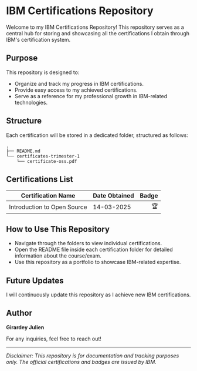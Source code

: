# IBM Certifications Repository

Welcome to my IBM Certifications Repository! This repository serves as a central hub for storing and showcasing all the certifications I obtain through IBM's certification system.

## Purpose

This repository is designed to:
- Organize and track my progress in IBM certifications.
- Provide easy access to my achieved certifications.
- Serve as a reference for my professional growth in IBM-related technologies.

## Structure

Each certification will be stored in a dedicated folder, structured as follows:

```
.
├── README.md
└── certificates-trimester-1
    └── certificate-oss.pdf
```

## Certifications List

| Certification Name | Date Obtained | Badge |
|-----------------------------|------------|-----------------------------|
| Introduction to Open Source | 14-03-2025 | <div align="right">🏆</div> |

## How to Use This Repository

- Navigate through the folders to view individual certifications.
- Open the README file inside each certification folder for detailed information about the course/exam.
- Use this repository as a portfolio to showcase IBM-related expertise.

## Future Updates

I will continuously update this repository as I achieve new IBM certifications.

## Author

**Girardey Julien**

For any inquiries, feel free to reach out!

---

*Disclaimer: This repository is for documentation and tracking purposes only. The official certifications and badges are issued by IBM.*